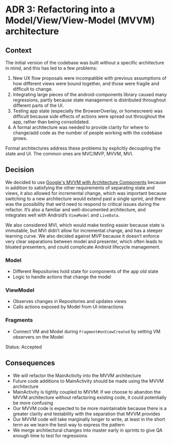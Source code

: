 # ADR 3: Refactoring into a Model/View/View-Model (MVVM) architecture

## Context
The initial version of the codebase was built without a specific architecture in mind, and this has led to a few problems:
1. New UX flow proposals were incompatible with previous assumptions of how different views were bound together, and those were fragile and difficult to change.
1. Integrating large pieces of the android-components library caused many regressions, partly because state management is distributed throughout different parts of the UI.
1. Testing app state (especially the BrowserOverlay, or homescreen) was difficult because side effects of actions were spread out throughout the app, rather than being consolidated.
1. A formal architecture was needed to provide clarity for where to change/add code as the number of people working with the codebase grows.

Formal architectures address these problems by explicitly decoupling the state and UI. The common ones are MVC/MVP, MVVM, MVI.

## Decision
We decided to use [Google's MVVM with Architecture Components](https://developer.android.com/jetpack/docs/guide) because in addition to satisfying the other requirements of separating state and views, it also allowed for incremental change, which was important because switching to a new architecture would extend past a single sprint, and there was the possibility that we’d need to respond to critical issues during the refactor. It’s also a familiar and well-documented architecture, and integrates well with Android’s `ViewModel` and `LiveData`.

We also considered MVI, which would make testing easier because state is immutable, but MVI didn’t allow for incremental change, and has a steeper learning curve. We also decided against MVP because it doesn’t enforce very clear separations between model and presenter, which often leads to bloated presenters, and could complicate Android lifecycle management.

### Model
- Different Repositories hold state for components of the app old state
- Logic to handle actions that change the model

### ViewModel
- Observes changes in Repositories and updates views
- Calls actions exposed by Model from UI interactions

### Fragments
- Connect VM and Model during `Fragment#onViewCreated` by setting VM observers on the Model

Status: Accepted

## Consequences
- We will refactor the MainActivity into the MVVM architecture
- Future code additions to MainActivity should be made using the MVVM architecture
- MainActivity is tightly coupled to MVVM: if we choose to abandon the MVVM architecture without refactoring existing code, it could potentially be more confusing
- Our MVVM code is expected to be more maintainable because there is a greater clarity and testability with the separation that MVVM provides
- Our MVVM code will take marginally longer to write, at least in the short term as we learn the best way to express the pattern
- We merge architectural changes into master early in sprints to give QA enough time to test for regressions

